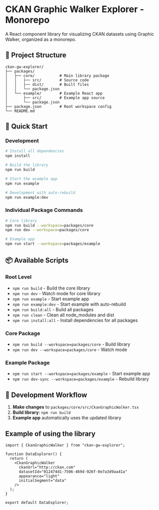 # CKAN Graphic Walker Explorer - Monorepo

A React component library for visualizing CKAN datasets using Graphic Walker, organized as a monorepo.

## 📁 Project Structure

```
ckan-gw-explorer/
├── packages/
│   ├── core/           # Main library package
│   │   ├── src/        # Source code
│   │   ├── dist/       # Built files
│   │   └── package.json
│   └── example/        # Example React app
│       ├── src/        # Example app source
│       └── package.json
├── package.json        # Root workspace config
└── README.md
```

## 🚀 Quick Start

### Development
```bash
# Install all dependencies
npm install

# Build the library
npm run build

# Start the example app
npm run example

# Development with auto-rebuild
npm run example:dev
```

### Individual Package Commands
```bash
# Core library
npm run build --workspace=packages/core
npm run dev --workspace=packages/core

# Example app
npm run start --workspace=packages/example
```

## 📦 Available Scripts

### Root Level
- `npm run build` - Build the core library
- `npm run dev` - Watch mode for core library
- `npm run example` - Start example app
- `npm run example:dev` - Start example with auto-rebuild
- `npm run build:all` - Build all packages
- `npm run clean` - Clean all node_modules and dist
- `npm run install:all` - Install dependencies for all packages

### Core Package
- `npm run build --workspace=packages/core` - Build library
- `npm run dev --workspace=packages/core` - Watch mode

### Example Package
- `npm run start --workspace=packages/example` - Start example app
- `npm run dev-sync --workspace=packages/example` - Rebuild library

## 🔄 Development Workflow

1. **Make changes** to `packages/core/src/CkanGraphicWalker.tsx`
2. **Build library**: `npm run build`
3. **Example app** automatically uses the updated library


## Example of using the library

```tsx
import { CkanGraphicWalker } from "ckan-gw-explorer";

function DataExplorer() {
  return (
    <CkanGraphicWalker
      ckanUrl="http://ckan.com"
      datasetId="012474d1-7506-469d-926f-0e7a3d9aa41a"
      appearance="light"
      initialSegment="data"
    />
  );
}

export default DataExplorer;
```
